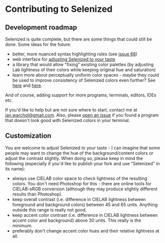 Contributing to Selenized
=========================

Development roadmap
-------------------

Selenized is quite complete, but there are some things that could still be done.
Some ideas for the future:

- better, more nuanced syntax highlighting rules (see [issue
  68](https://github.com/jan-warchol/selenized/issues/68))
- web interface for [adjusting Selenized to your taste](#forking)
- a library that would allow "fixing" existing color palettes (by adjusting Lab
  lightness of their colors while keeping original hue and saturation)
- learn more about perceptually uniform color spaces - maybe they could be used
  to improve consistency of Selenized colors even further? See
  [here](www.brucelindbloom.com/UPLab.html) and
  [here](https://en.wikipedia.org/wiki/Munsell_color_system).

And of course, adding support for more programs, terminals, editors, IDEs etc.

If you'd like to help but are not sure where to start, contact me at
jan.warchol@gmail.com. Also, please [open an
issue](https://github.com/jan-warchol/selenized/issues) if you found a program
that doesn't look good with Selenized colors in your terminal.



Customization
-------------

You are welcome to adjust Selenized to your taste - I can imagine that some
people may want to change the hue of the background/content colors or adjust
the contrast slightly.  When doing so, please keep in mind the following
(especially if you'd like to publish your fork and use "Selenized" in its
name):
- always use CIELAB color space to check lightness of the resulting colors.
  You don't need Photoshop for this - there are online tools for CIELAB-sRGB
  conversion (although they may produce slightly different results than
  Photoshop).
- keep overall contrast (i.e. difference in CIELAB lightness between foreground
  and background colors) between 45 and 65 units.  Anything outside this range
  is really not good.
- keep accent color contrast (i.e. difference in CIELAB lightness between
  accent color and background) above 30 units. This really is the minimum.
- preferably don't change accent color hues and their relative lightness at
  all.

